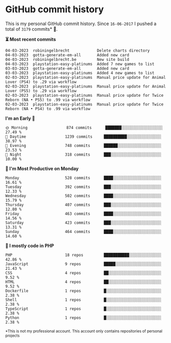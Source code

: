 # GitHub commit history
This is my personal GitHub commit history. Since <!--START_SECTION:first-commit-date-->`16-06-2017`<!--END_SECTION:first-commit-date--> I pushed a total of <!--START_SECTION:total-commit-count-->`3179`<!--END_SECTION:total-commit-count--> commits* 🎉.

<!--START_SECTION:most-recent-commits-->
**⏳ Most recent commits**
                                        
```text
04-03-2023  robiningelbrecht            Delete charts directory
04-03-2023  gotta-generate-em-all       Added new card
04-03-2023  robiningelbrecht.be         New site build
04-03-2023  playstation-easy-platinums  Added 7 new games to list
03-03-2023  gotta-generate-em-all       Added new card
03-03-2023  playstation-easy-platinums  Added 4 new games to list
02-03-2023  playstation-easy-platinums  Manual price update for Animal Lover (PS4) to .29 via workflow
02-03-2023  playstation-easy-platinums  Manual price update for Animal Lover (PS5) to .29 via workflow
02-03-2023  playstation-easy-platinums  Manual price update for Twice Reborn (NA • PS5) to .99 via workflow
02-03-2023  playstation-easy-platinums  Manual price update for Twice Reborn (NA • PS4) to .99 via workflow
```
<!--END_SECTION:most-recent-commits-->  

<!--START_SECTION:commits-per-day-time-->
**I&#039;m an Early 🐤**

```text
🌞 Morning                 874 commits      ███████░░░░░░░░░░░░░░░░░░   27.49 %
🌆 Daytime                 1239 commits     ██████████░░░░░░░░░░░░░░░   38.97 %
🌃 Evening                 748 commits      ██████░░░░░░░░░░░░░░░░░░░   23.53 %
🌙 Night                   318 commits      ███░░░░░░░░░░░░░░░░░░░░░░   10.00 %
```
<!--END_SECTION:commits-per-day-time-->  

<!--START_SECTION:commits-per-weekday-->
**📅 I&#039;m Most Productive on Monday**

```text
Monday                    528 commits      ████░░░░░░░░░░░░░░░░░░░░░   16.61 %
Tuesday                   392 commits      ███░░░░░░░░░░░░░░░░░░░░░░   12.33 %
Wednesday                 502 commits      ████░░░░░░░░░░░░░░░░░░░░░   15.79 %
Thursday                  407 commits      ███░░░░░░░░░░░░░░░░░░░░░░   12.80 %
Friday                    463 commits      ████░░░░░░░░░░░░░░░░░░░░░   14.56 %
Saturday                  423 commits      ███░░░░░░░░░░░░░░░░░░░░░░   13.31 %
Sunday                    464 commits      ████░░░░░░░░░░░░░░░░░░░░░   14.60 %
```
<!--END_SECTION:commits-per-weekday-->  

<!--START_SECTION:repos-per-language-->
**💬 I mostly code in PHP**

```text
PHP                       18 repos         ███████████░░░░░░░░░░░░░░   42.86 %
JavaScript                9 repos          █████░░░░░░░░░░░░░░░░░░░░   21.43 %
CSS                       4 repos          ██░░░░░░░░░░░░░░░░░░░░░░░   9.52 %
HTML                      4 repos          ██░░░░░░░░░░░░░░░░░░░░░░░   9.52 %
Dockerfile                1 repos          █░░░░░░░░░░░░░░░░░░░░░░░░   2.38 %
Shell                     1 repos          █░░░░░░░░░░░░░░░░░░░░░░░░   2.38 %
TypeScript                1 repos          █░░░░░░░░░░░░░░░░░░░░░░░░   2.38 %
Python                    1 repos          █░░░░░░░░░░░░░░░░░░░░░░░░   2.38 %
```
<!--END_SECTION:repos-per-language-->  

<sub>*This is not my professional account. This account only contains repositories of personal projects</sub>